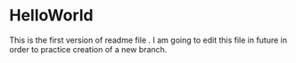 HelloWorld
==========


This is the first version of readme file . I am going to edit this file in future in order to practice creation of a new branch.
